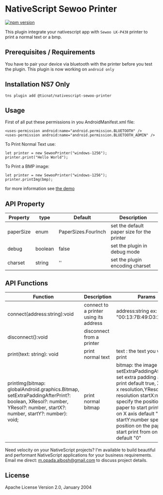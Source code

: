 # NativeScript Sewoo Printer

[![npm version](https://badge.fury.io/js/nativescript-sewoo-printer.svg)](https://badge.fury.io/js/nativescript-sewoo-printer)

This plugin integrate your nativescript app with `Sewoo LK-P43Ⅱ` printer to print a normal text or a bmp.

## Prerequisites / Requirements

You have to pair your device via bluetooth with the printer before you test the plugin.
This plugin is now working on `android only`

## Installation NS7 Only

```
tns plugin add @ticnat/nativescript-sewoo-printer
```

## Usage

First of all put these permissions in you AndroidManifest.xml file:

```
<uses-permission android:name="android.permission.BLUETOOTH" />
<uses-permission android:name="android.permission.BLUETOOTH_ADMIN" />
```

To Print Normal Text use:

```
let printer = new SewooPrinter("windows-1256");
printer.print("Hello World");
```

To Print a BMP image:

```
let printer = new SewooPrinter("windows-1256");
printer.printImg(bmp);
```

for more information see [the demo](https://github.com/OPADA-Eng/nativescript-sewoo-printer/tree/master/demo)

## API Property

| Property  | type    | Default             | Description                                |
| --------- | ------- | ------------------- | ------------------------------------------ |
| paperSize | enum    | PaperSizes.FourInch | set the default paper size for the printer |
| debug     | boolean | false               | set the plugin in debug mode               |
| charset   | string  | ''                  | set the plugin encoding charset            |

## API Functions

| Function                                                                                                                                                        | Description                            | Params                                                                                                                                                                                                                                                                                                                            |
| --------------------------------------------------------------------------------------------------------------------------------------------------------------- | -------------------------------------- | --------------------------------------------------------------------------------------------------------------------------------------------------------------------------------------------------------------------------------------------------------------------------------------------------------------------------------- |
| connect(address:string):void                                                                                                                                    | connect to a printer using its address | address:string ex: "00:13:7B:49:D3:1A"                                                                                                                                                                                                                                                                                            |
| disconnect():void                                                                                                                                               | disconnect from a printer              |
| print(text: string): void                                                                                                                                       | print normal text                      | text : the text you want to print                                                                                                                                                                                                                                                                                                 |
| printImg(bitmap: globalAndroid.graphics.Bitmap, setExtraPaddingAfterPrint?: boolean, XResol?: number, YResol?: number, startX?: number, startY?: number): void; | print normal bitmap                    | bitmap: the image to print, setExtraPaddingAfterPrint: set extra padding after print default true, XResol: x resolution,YResol: y resolution startX:number specify the position on the paper to start print from on X axis default "0", startY:number specify the position on the paper to start print from on Y axis default "0" |

Need velocity on your NativeScript projects? I'm available to build beautiful and performant NativeScript applications for your business requirements. Email me direct: m.opada.albosh@gmail.com to discuss project details.

## License

Apache License Version 2.0, January 2004
